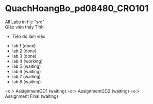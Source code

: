 # QuachHoangBo_pd08480_CRO101

All Labs in file "src" <br/>
Giáo viên thầy Tính

- Tiến độ làm việc

* lab 1 (done)
* lab 2 (done)
* lab 3 (done)
* lab 4 (working)
* lab 5 (waiting)
* lab 6 (waiting)
* lab 7 (waiting)
* lab 8 (waiting)

=o:> AssignmentGD1 (waiting)
=o:> AssignmentGD2 (waiting)
=o:> Assignment Final (waiting)
